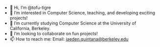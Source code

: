- 👋 Hi, I’m @tofu-tigre
- 👀 I’m interested in Computer Science, teaching, and developing exciting projects!
- 🌱 I’m currently studying Computer Science at the University of California, Berkeley.
- 💞️ I’m looking to collaborate on fun projects!
- 📫 How to reach me: Email: jaeden.quintana@berkeley.edu

<!---
tofu-tigre/tofu-tigre is a ✨ special ✨ repository because its `README.md` (this file) appears on your GitHub profile.
You can click the Preview link to take a look at your changes.
--->
